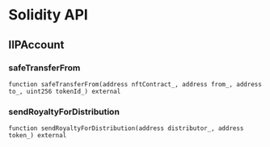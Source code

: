 # Solidity API

## IIPAccount

### safeTransferFrom

```solidity
function safeTransferFrom(address nftContract_, address from_, address to_, uint256 tokenId_) external
```

### sendRoyaltyForDistribution

```solidity
function sendRoyaltyForDistribution(address distributor_, address token_) external
```

